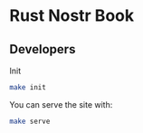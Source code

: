 # Rust Nostr Book

## Developers

Init

```bash
make init
```

You can serve the site with:

```bash
make serve
```